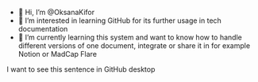 - 👋 Hi, I’m @OksanaKifor
- 👀 I’m interested in learning GitHub for its further usage in tech documentation
- 🌱 I’m currently learning this system and want to know how to handle different versions of one document, integrate or share it in for example Notion or MadCap Flare
<!---
OksanaKifor/OksanaKifor is a ✨ special ✨ repository because its `README.md` (this file) appears on your GitHub profile.
You can click the Preview link to take a look at your changes.
--->
I want to see this sentence in GitHub desktop

